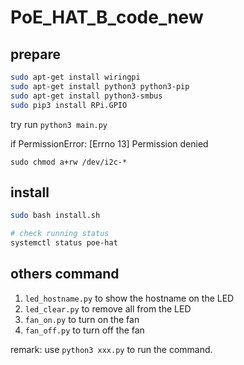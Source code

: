 # PoE_HAT_B_code_new

## prepare

```bash
sudo apt-get install wiringpi
sudo apt-get install python3 python3-pip
sudo apt-get install python3-smbus
sudo pip3 install RPi.GPIO
```

try run `python3 main.py`

if PermissionError: [Errno 13] Permission denied

`sudo chmod a+rw /dev/i2c-*`

## install

```bash
sudo bash install.sh

# check running status
systemctl status poe-hat
```

## others command

1. `led_hostname.py` to show the hostname on the LED
2. `led_clear.py` to remove all from the LED
3. `fan_on.py` to turn on the fan
4. `fan_off.py` to turn off the fan

remark: use `python3 xxx.py` to run the command.

